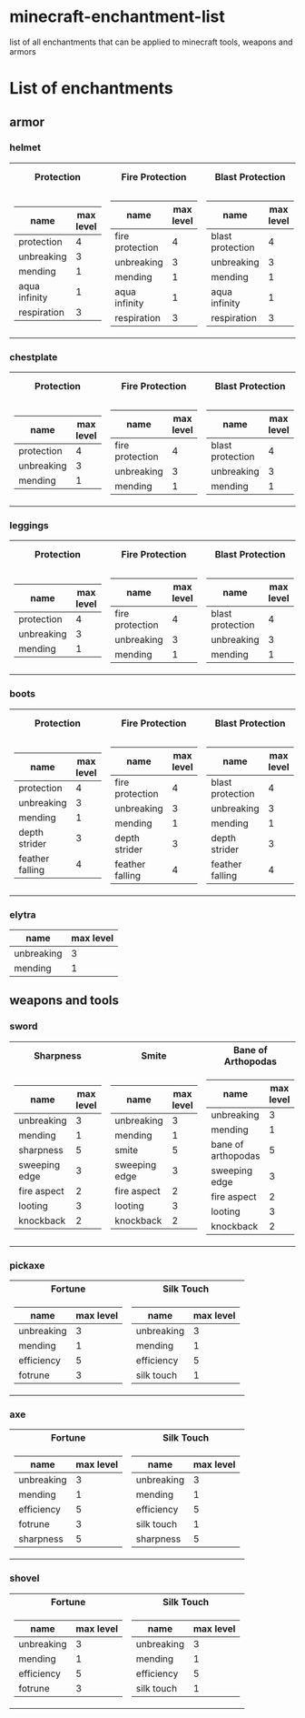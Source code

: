 # minecraft-enchantment-list
list of all enchantments that can be applied to minecraft tools, weapons and armors

# List of enchantments
## armor
### helmet

<table>
  <tr><th>Protection</th><th>Fire Protection</th><th>Blast Protection</th><th>Projectile Protection</th></tr>
<tr>
<td>


| name | max level |
|--|--|
| protection | 4 |
| unbreaking | 3 |
| mending | 1 |
| aqua infinity | 1 |
| respiration | 3 |

</td><td>


| name | max level |
|--|--|
| fire protection | 4 |
| unbreaking | 3 |
| mending | 1 |
| aqua infinity | 1 |
| respiration | 3 |
</td><td>


| name | max level |
|--|--|
| blast protection | 4 |
| unbreaking | 3 |
| mending | 1 |
| aqua infinity | 1 |
| respiration | 3 |
</td><td>


| name | max level |
|--|--|
| projectile protection | 4 |
| unbreaking | 3 |
| mending | 1 |
| aqua infinity | 1 |
| respiration | 3 |

</td>
</tr>
</table>

### chestplate

<table>
  <tr><th>Protection</th><th>Fire Protection</th><th>Blast Protection</th><th>Projectile Protection</th></tr>
<tr>
<td>


| name | max level |
|--|--|
| protection | 4 |
| unbreaking | 3 |
| mending | 1 |

</td><td>


| name | max level |
|--|--|
| fire protection | 4 |
| unbreaking | 3 |
| mending | 1 |
</td><td>


| name | max level |
|--|--|
| blast protection | 4 |
| unbreaking | 3 |
| mending | 1 |
</td><td>


| name | max level |
|--|--|
| projectile protection | 4 |
| unbreaking | 3 |
| mending | 1 |

</td>
</tr>
</table>

### leggings

<table>
  <tr><th>Protection</th><th>Fire Protection</th><th>Blast Protection</th><th>Projectile Protection</th></tr>
<tr>
<td>


| name | max level |
|--|--|
| protection | 4 |
| unbreaking | 3 |
| mending | 1 |

</td><td>


| name | max level |
|--|--|
| fire protection | 4 |
| unbreaking | 3 |
| mending | 1 |
</td><td>


| name | max level |
|--|--|
| blast protection | 4 |
| unbreaking | 3 |
| mending | 1 |
</td><td>


| name | max level |
|--|--|
| projectile protection | 4 |
| unbreaking | 3 |
| mending | 1 |

</td>
</tr>
</table>


### boots

<table>
  <tr><th>Protection</th><th>Fire Protection</th><th>Blast Protection</th><th>Projectile Protection</th></tr>
<tr>
<td>


| name | max level |
|--|--|
| protection | 4 |
| unbreaking | 3 |
| mending | 1 |
| depth strider | 3 |
| feather falling | 4 |

</td><td>


| name | max level |
|--|--|
| fire protection | 4 |
| unbreaking | 3 |
| mending | 1 |
| depth strider | 3 |
| feather falling | 4 |
</td><td>


| name | max level |
|--|--|
| blast protection | 4 |
| unbreaking | 3 |
| mending | 1 |
| depth strider | 3 |
| feather falling | 4 |
</td><td>


| name | max level |
|--|--|
| projectile protection | 4 |
| unbreaking | 3 |
| mending | 1 |
| depth strider | 3 |
| feather falling | 4 |

</td>
</tr>
</table>


### elytra

| name | max level |
|--|--|
| unbreaking | 3 |
| mending | 1 |


## weapons and tools

### sword


<table>
  <tr><th>Sharpness</th><th>Smite</th><th>Bane of Arthopodas</th></tr>
<tr>
<td>

| name | max level |
|--|--|
| unbreaking | 3 |
| mending | 1 |
| sharpness | 5 |
| sweeping edge | 3 |
| fire aspect | 2 |
| looting | 3 |
| knockback | 2 |

</td><td>


| name | max level |
|--|--|
| unbreaking | 3 |
| mending | 1 |
| smite | 5 |
| sweeping edge | 3 |
| fire aspect | 2 |
| looting | 3 |
| knockback | 2 |
</td><td>


| name | max level |
|--|--|
| unbreaking | 3 |
| mending | 1 |
| bane of arthopodas | 5 |
| sweeping edge | 3 |
| fire aspect | 2 |
| looting | 3 |
| knockback | 2 |

</td>
</tr>
</table>

### pickaxe

<table>
<tr><th>Fortune</th><th>Silk Touch</th></tr>
<tr>
<td>

| name | max level |
|--|--|
| unbreaking | 3 |
| mending | 1 |
| efficiency | 5 |
| fotrune | 3 |

</td><td>

| name | max level |
|--|--|
| unbreaking | 3 |
| mending | 1 |
| efficiency | 5 |
| silk touch | 1 |

</td>
</tr>
</table>

### axe

<table>
<tr><th>Fortune</th><th>Silk Touch</th></tr>
<tr>
<td>

| name | max level |
|--|--|
| unbreaking | 3 |
| mending | 1 |
| efficiency | 5 |
| fotrune | 3 |
| sharpness | 5 |

</td><td>

| name | max level |
|--|--|
| unbreaking | 3 |
| mending | 1 |
| efficiency | 5 |
| silk touch | 1 |
| sharpness | 5 |

</td>
</tr>
</table>

### shovel

<table>
<tr><th>Fortune</th><th>Silk Touch</th></tr>
<tr>
<td>

| name | max level |
|--|--|
| unbreaking | 3 |
| mending | 1 |
| efficiency | 5 |
| fotrune | 3 |

</td><td>

| name | max level |
|--|--|
| unbreaking | 3 |
| mending | 1 |
| efficiency | 5 |
| silk touch | 1 |

</td>
</tr>
</table>




